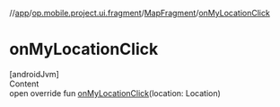 //[app](../../../index.md)/[op.mobile.project.ui.fragment](../index.md)/[MapFragment](index.md)/[onMyLocationClick](on-my-location-click.md)



# onMyLocationClick  
[androidJvm]  
Content  
open override fun [onMyLocationClick](on-my-location-click.md)(location: Location)  




